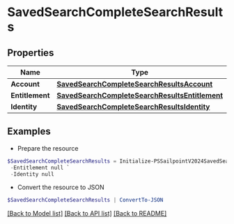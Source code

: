 # SavedSearchCompleteSearchResults
## Properties

Name | Type | Description | Notes
------------ | ------------- | ------------- | -------------
**Account** | [**SavedSearchCompleteSearchResultsAccount**](SavedSearchCompleteSearchResultsAccount.md) |  | [optional] 
**Entitlement** | [**SavedSearchCompleteSearchResultsEntitlement**](SavedSearchCompleteSearchResultsEntitlement.md) |  | [optional] 
**Identity** | [**SavedSearchCompleteSearchResultsIdentity**](SavedSearchCompleteSearchResultsIdentity.md) |  | [optional] 

## Examples

- Prepare the resource
```powershell
$SavedSearchCompleteSearchResults = Initialize-PSSailpointV2024SavedSearchCompleteSearchResults  -Account null `
 -Entitlement null `
 -Identity null
```

- Convert the resource to JSON
```powershell
$SavedSearchCompleteSearchResults | ConvertTo-JSON
```

[[Back to Model list]](../README.md#documentation-for-models) [[Back to API list]](../README.md#documentation-for-api-endpoints) [[Back to README]](../README.md)

